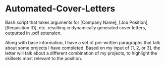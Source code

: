 # Automated-Cover-Letters
Bash script that takes arguments for [Company Name], [Job Position],  [Requisition ID], etc. resulting in dynamically generated cover letters, outputted in .pdf extension.

Along with base information, I have a set of pre-written paragraphs that talk about some projects I have completed. Based on my input of [1, 2, or 3], the letter will talk about a different combination of my 
projects, to highlight the skillsets most relevant to the position.
